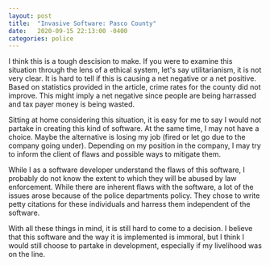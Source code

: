 ```yaml
---
layout: post
title:  "Invasive Software: Pasco County"
date:   2020-09-15 22:13:00 -0400
categories: police
---
```


I think this is a tough descision to make. If you were to examine this situation through the lens of a ethical system, let's say utilitarianism, it is not very clear. It is hard to tell if this is causing a net negative or a net positive. Based on statistics provided in the article, crime rates for the county did not improve. This might imply a net negative since people are being harrassed and tax payer money is being wasted.

 Sitting at home considering this situation, it is easy for me to say I would not partake in creating this kind of software. At the same time, I may not have a choice. Maybe the alternative is losing my job (fired or let go due to the company going under). Depending on my position in the company, I may try to inform the client of flaws and possible ways to mitigate them.


While I as a software developer understand the flaws of this software, I probably do not know the extent to which they will be abused by law enforcement. While there are inherent flaws with the software, a lot of the issues arose because of the police departments policy. They chose to write petty citations for these individuals and harress them independent of the software.

With all these things in mind, it is still hard to come to a decision. I believe that this software and the way it is implemented is immoral, but I think I would still choose to partake in development, especially if my livelihood was on the line.

